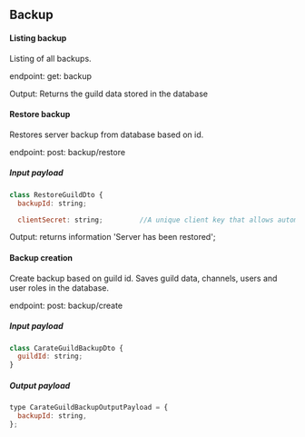 ## Backup

#### Listing backup

Listing of all backups.

endpoint: get: backup

Output: Returns the guild data stored in the database

#### Restore backup

Restores server backup from database based on id.

endpoint: post: backup/restore

##### Input payload

```javascript
class RestoreGuildDto {
  backupId: string;

  clientSecret: string;         //A unique client key that allows automatic restoration of the server. We can find client secret at https://discord.com/developers/applications
```

Output: returns information 'Server has been restored';

#### Backup creation

Create backup based on guild id. Saves guild data, channels, users and user roles in the database.

endpoint: post: backup/create

##### Input payload

```javascript
class CarateGuildBackupDto {
  guildId: string;
}
```

##### Output payload

```javascript
type CarateGuildBackupOutputPayload = {
  backupId: string,
};
```
